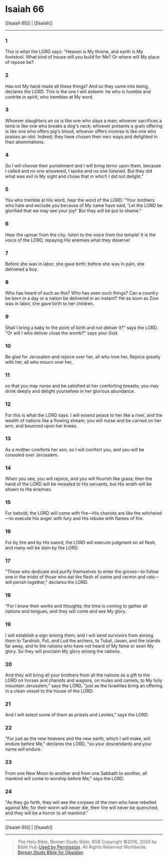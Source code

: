 # Isaiah 66

[[Isaiah 65]] | [[Isaiah]]

---

### 1
This is what the LORD says: "Heaven is My throne, and earth is My footstool. What kind of house will you build for Me? Or where will My place of repose be?

### 2
Has not My hand made all these things? And so they came into being, declares the LORD. This is the one I will esteem: he who is humble and contrite in spirit, who trembles at My word.

### 3
Whoever slaughters an ox is like one who slays a man; whoever sacrifices a lamb is like one who breaks a dog's neck; whoever presents a grain offering is like one who offers pig's blood; whoever offers incense is like one who praises an idol. Indeed, they have chosen their own ways and delighted in their abominations.

### 4
So I will choose their punishment and I will bring terror upon them, because I called and no one answered, I spoke and no one listened. But they did what was evil in My sight and chose that in which I did not delight."

### 5
You who tremble at His word, hear the word of the LORD: "Your brothers who hate and exclude you because of My name have said, 'Let the LORD be glorified that we may see your joy!' But they will be put to shame."

### 6
Hear the uproar from the city; listen to the voice from the temple! It is the voice of the LORD, repaying His enemies what they deserve!

### 7
Before she was in labor, she gave birth; before she was in pain, she delivered a boy.

### 8
Who has heard of such as this? Who has seen such things? Can a country be born in a day or a nation be delivered in an instant? Yet as soon as Zion was in labor, she gave birth to her children.

### 9
Shall I bring a baby to the point of birth and not deliver it?" says the LORD. "Or will I who deliver close the womb?" says your God.

### 10
Be glad for Jerusalem and rejoice over her, all who love her. Rejoice greatly with her, all who mourn over her,

### 11
so that you may nurse and be satisfied at her comforting breasts; you may drink deeply and delight yourselves in her glorious abundance.

### 12
For this is what the LORD says: I will extend peace to her like a river, and the wealth of nations like a flowing stream; you will nurse and be carried on her arm, and bounced upon her knees.

### 13
As a mother comforts her son, so I will comfort you, and you will be consoled over Jerusalem.

### 14
When you see, you will rejoice, and you will flourish like grass; then the hand of the LORD will be revealed to His servants, but His wrath will be shown to His enemies.

### 15
For behold, the LORD will come with fire—His chariots are like the whirlwind—to execute His anger with fury and His rebuke with flames of fire.

### 16
For by fire and by His sword, the LORD will execute judgment on all flesh, and many will be slain by the LORD.

### 17
"Those who dedicate and purify themselves to enter the groves—to follow one in the midst of those who eat the flesh of swine and vermin and rats—will perish together," declares the LORD.

### 18
"For I know their works and thoughts; the time is coming to gather all nations and tongues, and they will come and see My glory.

### 19
I will establish a sign among them, and I will send survivors from among them to Tarshish, Put, and Lud the archers, to Tubal, Javan, and the islands far away, and to the nations who have not heard of My fame or seen My glory. So they will proclaim My glory among the nations.

### 20
And they will bring all your brothers from all the nations as a gift to the LORD on horses and chariots and wagons, on mules and camels, to My holy mountain Jerusalem," says the LORD, "just as the Israelites bring an offering in a clean vessel to the house of the LORD.

### 21
And I will select some of them as priests and Levites," says the LORD.

### 22
"For just as the new heavens and the new earth, which I will make, will endure before Me," declares the LORD, "so your descendants and your name will endure.

### 23
From one New Moon to another and from one Sabbath to another, all mankind will come to worship before Me," says the LORD.

### 24
"As they go forth, they will see the corpses of the men who have rebelled against Me; for their worm will never die, their fire will never be quenched, and they will be a horror to all mankind."

---

[[Isaiah 65]] | [[Isaiah]]

---

> The Holy Bible, Berean Study Bible, BSB
> Copyright &copy;2016, 2020 by Bible Hub
> [Used by Permission](https://berean.bible/terms.htm). All Rights Reserved Worldwide.
> [Berean Study Bible for Obsidian](https://github.com/gapmiss/berean-study-bible-for-obsidian)</small>

